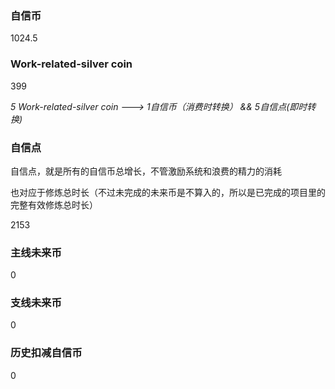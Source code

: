 ### 自信币
1024.5

### Work-related-silver coin
399

_5 Work-related-silver coin ---> 1自信币（消费时转换） && 5自信点(即时转换)_

### 自信点
自信点，就是所有的自信币总增长，不管激励系统和浪费的精力的消耗

也对应于修炼总时长（不过未完成的未来币是不算入的，所以是已完成的项目里的完整有效修炼总时长）

2153

### 主线未来币
0

### 支线未来币
0

### 历史扣减自信币
0
